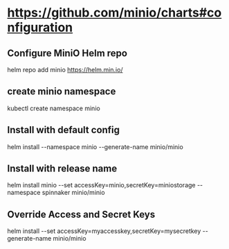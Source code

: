 #  https://github.com/minio/charts#configuration
## Configure MiniO Helm repo
helm repo add minio https://helm.min.io/


## create minio namespace
kubectl create namespace minio

## Install with default config
helm install --namespace minio --generate-name minio/minio

## Install with release name
helm install minio --set accessKey=minio,secretKey=miniostorage  --namespace spinnaker  minio/minio

## Override Access and Secret Keys
helm install --set accessKey=myaccesskey,secretKey=mysecretkey --generate-name minio/minio